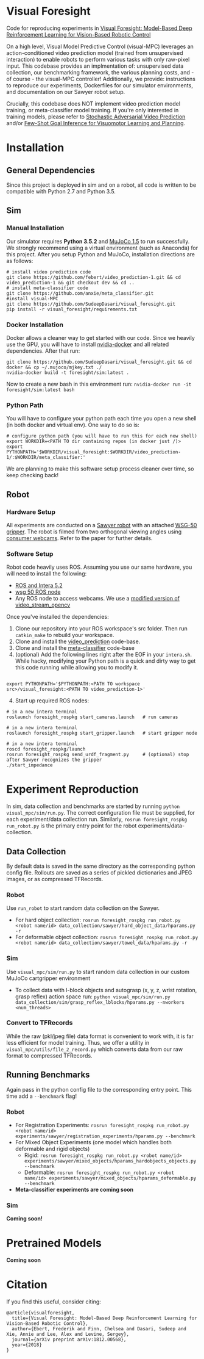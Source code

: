 # Visual Foresight
Code for reproducing experiments in [Visual Foresight: Model-Based Deep Reinforcement Learning for Vision-Based Robotic Control](https://sites.google.com/view/visualforesight)

On a high level, Visual Model Predictive Control (visual-MPC) leverages an action-conditioned video prediction model (trained from unsupervised interaction) to enable robots to perform various tasks with only raw-pixel input. This codebase provides an implmentation of: unsupervised data collection, our benchmarking framework, the various planning costs, and - of course - the visual-MPC controller! Additionally, we provide: instructions to reproduce our experiments, Dockerfiles for our simulator environments, and documentation on our Sawyer robot setup.

Crucially, this codebase does NOT implement video prediction model training, or meta-classifier model training. If you're only interested in training models, please refer to [Stochastic Adversarial Video Prediction](https://github.com/alexlee-gk/video_prediction) and/or [Few-Shot Goal Inference for Visuomotor Learning and Planning](https://github.com/anxie/meta_classifier).

# Installation
## General Dependencies
Since this project is deployed in sim and on a robot, all code is written to be compatible with Python 2.7 and Python 3.5. 

## Sim
### Manual Installation
Our simulator requires **Python 3.5.2** and [MuJoCo 1.5](https://www.roboti.us/index.html) to run successfully. We strongly recommend using a virtual environment (such as Anaconda) for this project. After you setup Python and MuJoCo, installation directions are as follows:
```
# install video prediction code
git clone https://github.com/febert/video_prediction-1.git && cd video_prediction-1 && git checkout dev && cd ..
# install meta-classifier code
git clone https://github.com/anxie/meta_classifier.git
#install visual-MPC
git clone https://github.com/SudeepDasari/visual_foresight.git
pip install -r visual_foresight/requirements.txt
```
### Docker Installation
Docker allows a cleaner way to get started with our code. Since we heavily use the GPU, you will have to install [nvidia-docker](https://github.com/NVIDIA/nvidia-docker) and all related dependencies. After that run:
```
git clone https://github.com/SudeepDasari/visual_foresight.git && cd docker && cp ~/.mujoco/mjkey.txt ./
nvidia-docker build -t foresight/sim:latest .
```
Now to create a new bash in this environment run: `nvidia-docker run -it foresight/sim:latest bash`
### Python Path
You will have to configure your python path each time you open a new shell (in both docker and virtual env). One way to do so is:
```
# configure python path (you will have to run this for each new shell)
export WORKDIR=<PATH TO dir containing repos (in docker just /)>
export PYTHONPATH='$WORKDIR/visual_foresight:$WORKDIR/video_prediction-1/:$WORKDIR/meta_classifier:'
```
We are planning to make this software setup process cleaner over time, so keep checking back!

## Robot
### Hardware Setup
All experiments are conducted on a [Sawyer robot](https://www.rethinkrobotics.com/sawyer/) with an attached [WSG-50 gripper](https://www.weiss-robotics.com/en/produkte/gripping-systems/performance-line-en/wsg-50-en/). The robot is filmed from two orthogonal viewing angles using [consumer webcams](https://www.amazon.com/Logitech-Widescreen-Calling-Recording-Desktop/dp/B006JH8T3S). Refer to the paper for further details.

### Software Setup
Robot code heavily uses ROS. Assuming you use our same hardware, you will need to install the following:
* [ROS and Intera 5.2](http://sdk.rethinkrobotics.com/intera/Workstation_Setup)
* [wsg 50 ROS node](http://wiki.ros.org/wsg50)
* Any ROS node to access webcams. We use a [modified version of video_stream_opencv](https://github.com/SudeepDasari/video_stream_opencv)

Once you've installed the dependencies:
1. Clone our repository into your ROS workspace's src folder. Then run `catkin_make` to rebuild your workspace.
2. Clone and install the [video_prediction](https://github.com/febert/visual_mpc/tree/dev) code-base.
3. Clone and install the [meta-classifier](https://github.com/anxie/meta_classifier) code-base
4. (optional) Add the following lines right after the EOF in your `intera.sh`. While hacky, modifying your Python path is a quick and dirty way to get this code running while allowing you to modify it.
```

export PYTHONPATH='$PYTHONPATH:<PATH TO workspace src>/visual_foresight:<PATH TO video_prediction-1>'
```
4. Start up required ROS nodes:
```
# in a new intera terminal
roslaunch foresight_rospkg start_cameras.launch   # run cameras

# in a new intera terminal
roslaunch foresight_rospkg start_gripper.launch   # start gripper node

# in a new intera terminal
roscd foresight_rospkg/launch
rosrun foresight_rospkg send_urdf_fragment.py     # (optional) stop after Sawyer recognizes the gripper
./start_impedance 
```

# Experiment Reproduction
In sim, data collection and benchmarks are started by running `python visual_mpc/sim/run.py`. The correct configuration file must be supplied, for each experiment/data collection run. Similarly, `rosrun foresight_rospkg run_robot.py` is the primary entry point for the robot experiments/data-collection.

## Data Collection
By default data is saved in the same directory as the corresponding python config file. Rollouts are saved as a series of pickled dictionaries and JPEG images, or as compressed TFRecords. 
### Robot
Use `run_robot` to start random data collection on the Sawyer.
* For hard object collection: `rosrun foresight_rospkg run_robot.py <robot name/id> data_collection/sawyer/hard_object_data/hparams.py -r`
* For deformable object collection: `rosrun foresight_rospkg run_robot.py <robot name/id> data_collection/sawyer/towel_data/hparams.py -r`
### Sim
Use `visual_mpc/sim/run.py` to start random data collection in our custom MuJoCo cartgripper environment
* To collect data with l-block objects and autograsp (x, y, z, wrist rotation, grasp reflex) action space run: `python visual_mpc/sim/run.py data_collection/sim/grasp_reflex_lblocks/hparams.py --nworkers <num_threads>`
### Convert to TFRecords
While the raw (pkl/jpeg file) data format is convenient to work with, it is far less efficient for model training. Thus, we offer a utility in `visual_mpc/utils/file_2_record.py` which converts data from our raw format to compressed TFRecords.

## Running Benchmarks
Again pass in the python config file to the corresponding entry point. This time add a `--benchmark` flag!
### Robot
* For Registration Experiments: `rosrun foresight_rospkg run_robot.py <robot name/id> experiments/sawyer/registration_experiments/hparams.py --benchmark`
* For Mixed Object Experiments (one model which handles both deformable and rigid objects)
  - Rigid: `rosrun foresight_rospkg run_robot.py <robot name/id> experiments/sawyer/mixed_objects/hparams_hardobjects_objects.py --benchmark`
  - Deformable: `rosrun foresight_rospkg run_robot.py <robot name/id> experiments/sawyer/mixed_objects/hparams_deformable.py --benchmark`
* **Meta-classifier experiments are coming soon**
### Sim
**Coming soon!**
# Pretrained Models
**Coming soon**
# Citation
If you find this useful, consider citing:
```
@article{visualforesight,
  title={Visual Foresight: Model-Based Deep Reinforcement Learning for Vision-Based Robotic Control},
  author={Ebert, Frederik and Finn, Chelsea and Dasari, Sudeep and Xie, Annie and Lee, Alex and Levine, Sergey},
  journal={arXiv preprint arXiv:1812.00568},
  year={2018}
}
```
